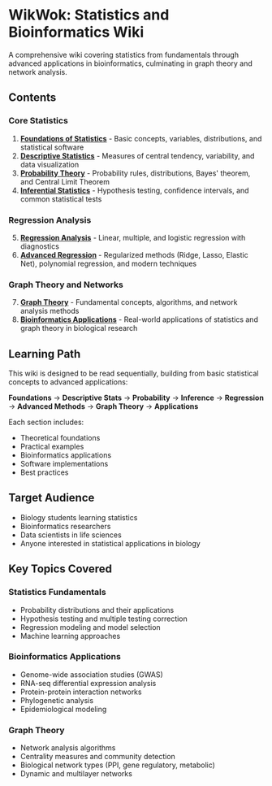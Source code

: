 # WikWok: Statistics and Bioinformatics Wiki

A comprehensive wiki covering statistics from fundamentals through advanced applications in bioinformatics, culminating in graph theory and network analysis.

## Contents

### Core Statistics
1. **[Foundations of Statistics](01-foundations-of-statistics.md)** - Basic concepts, variables, distributions, and statistical software
2. **[Descriptive Statistics](02-descriptive-statistics.md)** - Measures of central tendency, variability, and data visualization
3. **[Probability Theory](03-probability-theory.md)** - Probability rules, distributions, Bayes' theorem, and Central Limit Theorem
4. **[Inferential Statistics](04-inferential-statistics.md)** - Hypothesis testing, confidence intervals, and common statistical tests

### Regression Analysis
5. **[Regression Analysis](05-regression-analysis.md)** - Linear, multiple, and logistic regression with diagnostics
6. **[Advanced Regression](06-advanced-regression.md)** - Regularized methods (Ridge, Lasso, Elastic Net), polynomial regression, and modern techniques

### Graph Theory and Networks
7. **[Graph Theory](07-graph-theory.md)** - Fundamental concepts, algorithms, and network analysis methods
8. **[Bioinformatics Applications](08-bioinformatics-applications.md)** - Real-world applications of statistics and graph theory in biological research

## Learning Path

This wiki is designed to be read sequentially, building from basic statistical concepts to advanced applications:

**Foundations** → **Descriptive Stats** → **Probability** → **Inference** → **Regression** → **Advanced Methods** → **Graph Theory** → **Applications**

Each section includes:
- Theoretical foundations
- Practical examples
- Bioinformatics applications
- Software implementations
- Best practices

## Target Audience

- Biology students learning statistics
- Bioinformatics researchers
- Data scientists in life sciences
- Anyone interested in statistical applications in biology

## Key Topics Covered

### Statistics Fundamentals
- Probability distributions and their applications
- Hypothesis testing and multiple testing correction
- Regression modeling and model selection
- Machine learning approaches

### Bioinformatics Applications
- Genome-wide association studies (GWAS)
- RNA-seq differential expression analysis
- Protein-protein interaction networks
- Phylogenetic analysis
- Epidemiological modeling

### Graph Theory
- Network analysis algorithms
- Centrality measures and community detection
- Biological network types (PPI, gene regulatory, metabolic)
- Dynamic and multilayer networks